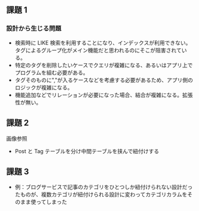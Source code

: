 ## 課題 1

### 設計から生じる問題

- 検索時に LIKE 検索を利用することになり、インデックスが利用できない。タグによるグループ化がメイン機能だと思われるのにそこが阻害されている。
- 特定のタグを削除したいケースでクエリが複雑になる、あるいはアプリ上でプログラムを組む必要がある。
- タグそのものに","が入るケースなどを考慮する必要があるため、アプリ側のロジックが複雑になる。
- 機能追加などでリレーションが必要になった場合、結合が複雑になる。拡張性が無い。

## 課題 2

画像参照

- Post と Tag テーブルを分け中間テーブルを挟んで紐付けする

## 課題 3

- 例：ブログサービスで記事のカテゴリをひとつしか紐付けられない設計だったものが、複数カテゴリが紐付けられる設計に変わってカテゴリカラムをそのまま使ってしまった
